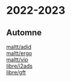 # 2022-2023

## Automne

[maltt/adid](adid.md)<br>
[maltt/ergo](ergo.md)<br>
[maltt/vip](vip.md)<br>
[libre/i2ads](i2ads.md)<br>
[libre/gft](gft.md)<br>
